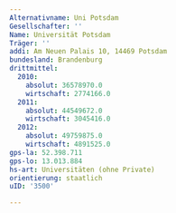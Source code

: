 ```yaml
---
Alternativname: Uni Potsdam
Gesellschafter: ''
Name: Universität Potsdam
Träger: ''
addi: Am Neuen Palais 10, 14469 Potsdam
bundesland: Brandenburg
drittmittel:
  2010:
    absolut: 36578970.0
    wirtschaft: 2774166.0
  2011:
    absolut: 44549672.0
    wirtschaft: 3045416.0
  2012:
    absolut: 49759875.0
    wirtschaft: 4891525.0
gps-la: 52.398.711
gps-lo: 13.013.884
hs-art: Universitäten (ohne Private)
orientierung: staatlich
uID: '3500'

---
```


